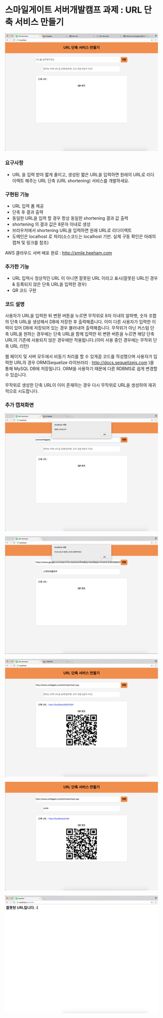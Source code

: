 # 스마일게이트 서버개발캠프 과제 : URL 단축 서비스 만들기

![main](./0.png)

### 요구사항
- URL 을 입력 받아 짧게 줄이고, 생성된 짧은 URL을 입력하면 원래의 URL로 리다이렉트 해주는 URL 단축 (URL shortening) 서비스를 개발하세요.

### 구현된 기능
- URL 입력 폼 제공
- 단축 후 결과 출력
- 동일한 URL을 입력 할 경우 항상 동일한 shortening 결과 값 출력
- shortening 의 결과 값은 8문자 이내로 생성
- 브라우저에서 shortening URL을 입력하면 원래 URL로 리다이렉트
- 도메인은 localhost 로 처리(소스코드는 localhost 기반. 실제 구동 확인은 아래의 캡쳐 및 링크를 참조)

AWS 클라우드 서버 배포 완료 : <a href="http://smile.heeham.com" target="_blank">http://smile.heeham.com</a>

### 추가한 기능
- URL 입력시 정상적인 URL 이 아니면 잘못된 URL 이라고 표시(잘못된 URL인 경우 & 등록되지 않은 단축 URL을 입력한 경우)
- QR 코드 구현

### 코드 설명
 사용자가 URL을 입력한 뒤 변환 버튼을 누르면 무작위로 8자 이내의 알파벳, 숫자 조합의 단축 URL을 생성해서 DB에 저장한 후 출력해줍니다. 이미 다른 사용자가 입력한 이력이 있어 DB에 저장되어 있는 경우 불러내어 출력해줍니다. 무작위가 아닌 커스텀 단축 URL을 원하는 경우에는 단축 URL을 함께 입력한 뒤 변환 버튼을 누르면 해당 단축 URL이 기존에 사용되지 않은 경우에만 적용됩니다.(이미 사용 중인 경우에는 무작위 단축 URL 리턴)

 웹 페이지 및 서버 모두에서 비동기 처리를 할 수 있게끔 코드를 작성했으며 사용자가 입력한 URL의 경우 ORM(Sequelize 라이브러리 : http://docs.sequelizejs.com )을 통해 MySQL DB에 저장됩니다. ORM을 사용하기 때문에 다른 RDBMS로 쉽게 변경할 수 있습니다.

무작위로 생성한 단축 URL이 이미 존재하는 경우 다시 무작위로 URL을 생성하여 재귀적으로 시도합니다.

### 추가 캡쳐화면
![error1](./1.png)

![error2](./2.png)

![default](./3.png)

![custom](./4.png)

![error3](./5.png)
